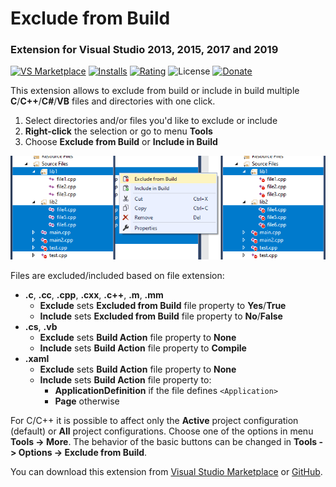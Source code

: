 # Exclude from Build
### Extension for Visual Studio 2013, 2015, 2017 and 2019

[![VS Marketplace](https://vsmarketplacebadges.dev/version-short/AdamWulkiewicz.ExcludeFromBuild.svg)](https://marketplace.visualstudio.com/items?itemName=AdamWulkiewicz.ExcludeFromBuild)
[![Installs](https://vsmarketplacebadges.dev/installs-short/AdamWulkiewicz.ExcludeFromBuild.svg)](https://marketplace.visualstudio.com/items?itemName=AdamWulkiewicz.ExcludeFromBuild)
[![Rating](https://vsmarketplacebadges.dev/rating-short/AdamWulkiewicz.ExcludeFromBuild.svg)](https://marketplace.visualstudio.com/items?itemName=AdamWulkiewicz.ExcludeFromBuild)
![License](https://img.shields.io/github/license/awulkiew/exclude-from-build.svg)
[![Donate](https://img.shields.io/badge/Donate-_-yellow.svg)](https://awulkiew.github.io/donate)

This extension allows to exclude from build or include in build multiple **C**/**C++**/**C#**/**VB** files and directories with one click.

1. Select directories and/or files you'd like to exclude or include
2. **Right-click** the selection or go to menu **Tools**
3. Choose **Exclude from Build** or **Include in Build**

![Exclude From Build](images/preview.png)

Files are excluded/included based on file extension:
- **.c**, **.cc**, **.cpp**, **.cxx**, **.c++**, **.m**, **.mm**
  - **Exclude** sets **Excluded from Build** file property to **Yes**/**True**
  - **Include** sets **Excluded from Build** file property to **No**/**False**
- **.cs**, **.vb**
  - **Exclude** sets **Build Action** file property to **None**
  - **Include** sets **Build Action** file property to **Compile**
- **.xaml**
  - **Exclude** sets **Build Action** file property to **None**
  - **Include** sets **Build Action** file property to:
    - **ApplicationDefinition** if the file defines `<Application>`
    - **Page** otherwise

For C/C++ it is possible to affect only the **Active** project configuration (default) or **All** project configurations. Choose one of the options in menu **Tools -> More**.
The behavior of the basic buttons can be changed in **Tools -> Options -> Exclude from Build**.

You can download this extension from [Visual Studio Marketplace](https://marketplace.visualstudio.com/items?itemName=AdamWulkiewicz.ExcludeFromBuild) or [GitHub](https://github.com/awulkiew/exclude-from-build/releases).
